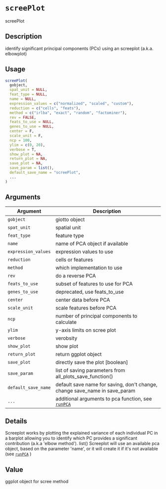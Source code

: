 # `screePlot`

screePlot


## Description

identify significant principal components (PCs) using an screeplot (a.k.a. elbowplot)


## Usage

```r
screePlot(
  gobject,
  spat_unit = NULL,
  feat_type = NULL,
  name = NULL,
  expression_values = c("normalized", "scaled", "custom"),
  reduction = c("cells", "feats"),
  method = c("irlba", "exact", "random", "factominer"),
  rev = FALSE,
  feats_to_use = NULL,
  genes_to_use = NULL,
  center = F,
  scale_unit = F,
  ncp = 100,
  ylim = c(0, 20),
  verbose = T,
  show_plot = NA,
  return_plot = NA,
  save_plot = NA,
  save_param = list(),
  default_save_name = "screePlot",
  ...
)
```


## Arguments

Argument      |Description
------------- |----------------
`gobject`     |     giotto object
`spat_unit`     |     spatial unit
`feat_type`     |     feature type
`name`     |     name of PCA object if available
`expression_values`     |     expression values to use
`reduction`     |     cells or features
`method`     |     which implementation to use
`rev`     |     do a reverse PCA
`feats_to_use`     |     subset of features to use for PCA
`genes_to_use`     |     deprecated, use feats_to_use
`center`     |     center data before PCA
`scale_unit`     |     scale features before PCA
`ncp`     |     number of principal components to calculate
`ylim`     |     y-axis limits on scree plot
`verbose`     |     verobsity
`show_plot`     |     show plot
`return_plot`     |     return ggplot object
`save_plot`     |     directly save the plot [boolean]
`save_param`     |     list of saving parameters from all_plots_save_function()
`default_save_name`     |     default save name for saving, don't change, change save_name in save_param
`...`     |     additional arguments to pca function, see [`runPCA`](#runpca)


## Details

Screeplot works by plotting the explained variance of each
 individual PC in a barplot allowing you to identify which PC provides a significant
 contribution (a.k.a 'elbow method'). list() 
 Screeplot will use an available pca object, based on the parameter 'name', or it will
 create it if it's not available (see [`runPCA`](#runpca) )


## Value

ggplot object for scree method


